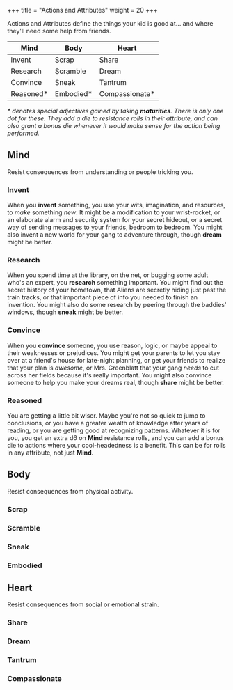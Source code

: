 +++
title = "Actions and Attributes"
weight = 20
+++

Actions and Attributes define the things your kid is good at... and where
they'll need some help from friends.

<!--more-->

| Mind       | Body       | Heart           |
| ---        | ---        | ---             |
| Invent     | Scrap      | Share           |
| Research   | Scramble   | Dream           |
| Convince   | Sneak      | Tantrum         |
| Reasoned\* | Embodied\* | Compassionate\* |

_\* denotes special adjectives gained by taking **maturities**. There is only one dot
for these. They add a die to resistance rolls in their attribute, and can also
grant a bonus die whenever it would make sense for the action being performed._

## Mind

Resist consequences from understanding or people tricking you.

### Invent

When you **invent** something, you use your wits, imagination, and resources, to
*make* something *new*. It might be a modification to your wrist-rocket, or an
elaborate alarm and security system for your secret hideout, or a secret way of
sending messages to your friends, bedroom to bedroom. You might also invent a
new world for your gang to adventure through, though **dream** might be better.

### Research

When you spend time at the library, on the net, or bugging some adult who's an
expert, you **research** something important. You might find out the secret
history of your hometown, that Aliens are secretly hiding just past the train
tracks, or that important piece of info you needed to finish an invention. You
might also do some research by peering through the baddies' windows, though
**sneak** might be better.

### Convince

When you **convince** someone, you use reason, logic, or maybe appeal to their
weaknesses or prejudices. You might get your parents to let you stay over at a
friend's house for late-night planning, or get your friends to realize that your
plan is *awesome*, or Mrs. Greenblatt that your gang *needs* to cut across her
fields because it's really important. You might also convince someone to help
you make your dreams real, though **share** might be better.

### Reasoned

You are getting a little bit wiser. Maybe you're not so quick to jump to
conclusions, or you have a greater wealth of knowledge after years of reading,
or you are getting good at recognizing patterns. Whatever it is for you, you get
an extra d6 on **Mind** resistance rolls, and you can add a bonus die to actions
where your cool-headedness is a benefit. This can be for rolls in any attribute,
not just **Mind**.

## Body

Resist consequences from physical activity.

### Scrap

### Scramble

### Sneak

### Embodied

## Heart

Resist consequences from social or emotional strain.

### Share

### Dream

### Tantrum

### Compassionate
